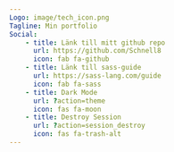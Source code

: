 ```yaml
---
Logo: image/tech_icon.png
Tagline: Min portfolio
Social:
    - title: Länk till mitt github repo
      url: https://github.com/Schnell8
      icon: fab fa-github
    - title: Länk till sass-guide
      url: https://sass-lang.com/guide
      icon: fab fa-sass
    - title: Dark Mode
      url: ?action=theme
      icon: fas fa-moon
    - title: Destroy Session
      url: ?action=session_destroy
      icon: fas fa-trash-alt
---
```

